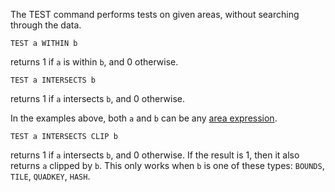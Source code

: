 <!--
layout:  index.html
title:   TEST - Tile38
class:   command
super:   documentation
command: test
-->

The TEST command performs tests on given areas, without searching through the data.

```tile38
TEST a WITHIN b
```

returns 1 if `a` is within `b`, and 0 otherwise.

```tile38
TEST a INTERSECTS b
```

returns 1 if `a` intersects `b`, and 0 otherwise.

In the examples above, both `a` and `b` can be any [area expression](/topics/area-expressions).

```tile38
TEST a INTERSECTS CLIP b
```

returns 1 if `a` intersects `b`, and 0 otherwise.  If the result is 1, then it also returns `a` clipped by `b`. This only works when `b` is one of these types: `BOUNDS`, `TILE`, `QUADKEY`, `HASH`.
